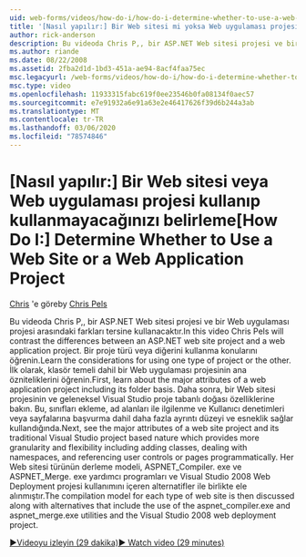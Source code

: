 ```yaml
---
uid: web-forms/videos/how-do-i/how-do-i-determine-whether-to-use-a-web-site-or-a-web-application-project
title: '[Nasıl yapılır:] Bir Web sitesi mi yoksa Web uygulaması projesi mi kullanacağınızı belirleme | Microsoft Docs'
author: rick-anderson
description: Bu videoda Chris P,, bir ASP.NET Web sitesi projesi ve bir Web uygulaması projesi arasındaki farkları tersine kullanacaktır. Kullanma konularını öğrenin...
ms.author: riande
ms.date: 08/22/2008
ms.assetid: 2fba2d1d-1bd3-451a-ae94-8acf4faa75ec
msc.legacyurl: /web-forms/videos/how-do-i/how-do-i-determine-whether-to-use-a-web-site-or-a-web-application-project
msc.type: video
ms.openlocfilehash: 11933315fabc619f0ee23546b0fa08134f0aec57
ms.sourcegitcommit: e7e91932a6e91a63e2e46417626f39d6b244a3ab
ms.translationtype: MT
ms.contentlocale: tr-TR
ms.lasthandoff: 03/06/2020
ms.locfileid: "78574846"
---
```

# <a name="how-do-i-determine-whether-to-use-a-web-site-or-a-web-application-project"></a><span data-ttu-id="375a9-104">[Nasıl yapılır:] Bir Web sitesi veya Web uygulaması projesi kullanıp kullanmayacağınızı belirleme</span><span class="sxs-lookup"><span data-stu-id="375a9-104">[How Do I:] Determine Whether to Use a Web Site or a Web Application Project</span></span>

<span data-ttu-id="375a9-105">[Chris](https://twitter.com/chrispels) 'e göre</span><span class="sxs-lookup"><span data-stu-id="375a9-105">by [Chris Pels](https://twitter.com/chrispels)</span></span>

<span data-ttu-id="375a9-106">Bu videoda Chris P,, bir ASP.NET Web sitesi projesi ve bir Web uygulaması projesi arasındaki farkları tersine kullanacaktır.</span><span class="sxs-lookup"><span data-stu-id="375a9-106">In this video Chris Pels will contrast the differences between an ASP.NET web site project and a web application project.</span></span> <span data-ttu-id="375a9-107">Bir proje türü veya diğerini kullanma konularını öğrenin.</span><span class="sxs-lookup"><span data-stu-id="375a9-107">Learn the considerations for using one type of project or the other.</span></span> <span data-ttu-id="375a9-108">İlk olarak, klasör temeli dahil bir Web uygulaması projesinin ana özniteliklerini öğrenin.</span><span class="sxs-lookup"><span data-stu-id="375a9-108">First, learn about the major attributes of a web application project including its folder basis.</span></span> <span data-ttu-id="375a9-109">Daha sonra, bir Web sitesi projesinin ve geleneksel Visual Studio proje tabanlı doğası özelliklerine bakın. Bu, sınıfları ekleme, ad alanları ile ilgilenme ve Kullanıcı denetimleri veya sayfalarına başvurma dahil daha fazla ayrıntı düzeyi ve esneklik sağlar kullandığında.</span><span class="sxs-lookup"><span data-stu-id="375a9-109">Next, see the major attributes of a web site project and its traditional Visual Studio project based nature which provides more granularity and flexibility including adding classes, dealing with namespaces, and referencing user controls or pages programmatically.</span></span> <span data-ttu-id="375a9-110">Her Web sitesi türünün derleme modeli, ASPNET\_Compiler. exe ve ASPNET\_Merge. exe yardımcı programları ve Visual Studio 2008 Web Deployment projesi kullanımını içeren alternatifler ile birlikte ele alınmıştır.</span><span class="sxs-lookup"><span data-stu-id="375a9-110">The compilation model for each type of web site is then discussed along with alternatives that include the use of the aspnet\_compiler.exe and aspnet\_merge.exe utilities and the Visual Studio 2008 web deployment project.</span></span>

[<span data-ttu-id="375a9-111">&#9654;Videoyu izleyin (29 dakika)</span><span class="sxs-lookup"><span data-stu-id="375a9-111">&#9654; Watch video (29 minutes)</span></span>](https://channel9.msdn.com/Blogs/ASP-NET-Site-Videos/how-do-i-determine-whether-to-use-a-web-site-or-a-web-application-project)
